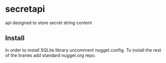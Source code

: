 # secretapi
api designed to store secret string content

## Install
In order to install SQLite library uncomment
nugget.config. To install the rest of the liraries
add standard nugget.org repo.




